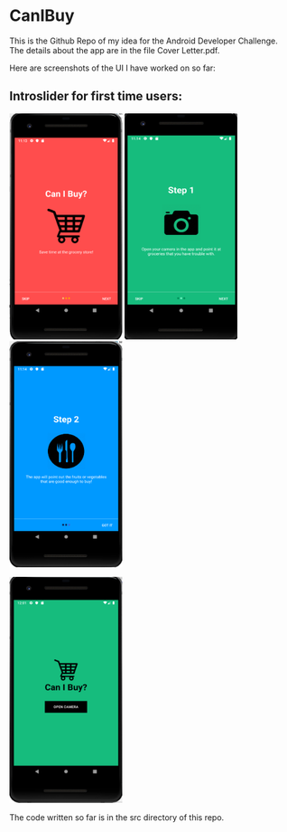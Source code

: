 # CanIBuy
This is the Github Repo of my idea for the Android Developer Challenge.
The details about the app are in the file Cover Letter.pdf.



Here are screenshots of the UI I have worked on so far:

## Introslider for first time users: 
<img src="screenshots/Screenshot 2019-12-09 at 11.13.40 PM.png" data-canonical-src="Screenshot_20191201-212121.png" width="200" height="400" />  <img src="screenshots/Screenshot 2019-12-09 at 11.14.38 PM.png" data-canonical-src="Screenshot_20191201-212121.png" width="200" height="400" />  <img src="screenshots/Screenshot 2019-12-09 at 11.14.30 PM.png" data-canonical-src="Screenshot_20191201-212121.png" width="200" height="400" />


<img src="screenshots/Screenshot 2019-12-10 at 12.01.22 AM.png" data-canonical-src="Screenshot_20191201-212121.png" width="200" height="400" />


 The code written so far is in the src directory of this repo.
